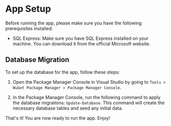 ﻿# App Setup

Before running the app, please make sure you have the following prerequisites installed:

- SQL Express: Make sure you have SQL Express installed on your machine. You can download it from the official Microsoft website.

## Database Migration

To set up the database for the app, follow these steps:

1. Open the Package Manager Console in Visual Studio by going to `Tools > NuGet Package Manager > Package Manager Console`.

2. In the Package Manager Console, run the following command to apply the database migrations: `Update-Database`.
This command will create the necessary database tables and seed any initial data.

That's it! You are now ready to run the app. Enjoy!
